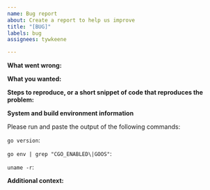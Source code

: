 ```yaml
---
name: Bug report
about: Create a report to help us improve
title: "[BUG]"
labels: bug
assignees: tywkeene

---
```


**What went wrong:**


**What you wanted:**


**Steps to reproduce, or a short snippet of code that reproduces the problem:**


**System and build environment information**

Please run and paste the output of the following commands:

`go version`:

`go env | grep "CGO_ENABLED\|GOOS"`:
 
`uname -r`:


**Additional context:**
